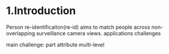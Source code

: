 # 1.Introduction

Person re-identificaiton(re-id) aims to match people across non-overlapping surveillance camera views. applications challenges

main challenge: part  attribute multi-level
